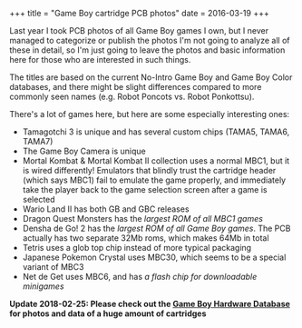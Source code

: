 +++
title = "Game Boy cartridge PCB photos"
date = 2016-03-19
+++

Last year I took PCB photos of all Game Boy games I own, but I never managed to
categorize or publish the photos I'm not going to analyze all of these in
detail, so I'm just going to leave the photos and basic information here for
those who are interested in such things.

The titles are based on the current No-Intro Game Boy and Game Boy Color
databases, and there might be slight differences compared to more commonly seen
names (e.g. Robot Poncots vs.  Robot Ponkottsu).

There's a lot of games here, but here are some especially interesting ones:

+ Tamagotchi 3 is unique and has several custom chips (TAMA5, TAMA6, TAMA7)
+ The Game Boy Camera is unique
+ Mortal Kombat & Mortal Kombat II collection uses a normal MBC1, but it is
  wired differently! Emulators that blindly trust the cartridge header (which
  says MBC1) fail to emulate the game properly, and immediately take the player
  back to the game selection screen after a game is selected
+ Wario Land II has both GB and GBC releases
+ Dragon Quest Monsters has the *largest ROM of all MBC1 games*
+ Densha de Go! 2 has the *largest ROM of all Game Boy games*. The PCB actually
  has two separate 32Mb roms, which makes 64Mb in total
+ Tetris uses a glob top chip instead of more typical packaging
+ Japanese Pokemon Crystal uses MBC30, which seems to be a special variant of MBC3
+ Net de Get uses MBC6, and has *a flash chip for downloadable minigames*

**Update 2018-02-25: Please check out the [Game Boy Hardware Database](https://gbhwdb.gekkio.fi/cartridges/) for photos and data of a huge amount of cartridges**
